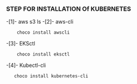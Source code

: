 ### STEP FOR INSTALLATION Of KUBERNETES

-[1]- aws s3 ls
-[2]- aws-cli
```
    choco install awscli
```
-[3]- EKSctl 

```
    choco install eksctl
```

-[4]- Kubectl-cli
```
   choco install kubernetes-cli 
```